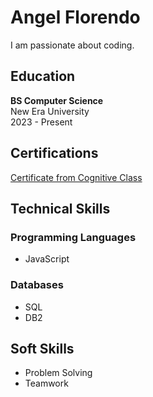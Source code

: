 # Angel Florendo

I am passionate about coding.

## Education
**BS Computer Science**  
New Era University  
2023 - Present

## Certifications
[Certificate from Cognitive Class](https://courses.cognitiveclass.ai/certificates/65124e26d97e4961a10da21d63241d5a)

## Technical Skills

### Programming Languages
- JavaScript

### Databases
- SQL
- DB2

## Soft Skills
- Problem Solving
- Teamwork
